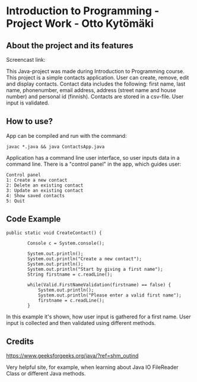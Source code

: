 # Introduction to Programming - Project Work - Otto Kytömäki

## About the project and its features

Screencast link:

This Java-project was made during Introduction to Programming course. This project is a simple contacts application. User can create, remove, edit and display contacts. Contact data includes the following: first name, last name, phonenumber, email address, address (street name and house number) and personal id (finnish). Contacts are stored in a csv-file. User input is validated.


## How to use?

App can be compiled and run with the command:
``` 
javac *.java && java ContactsApp.java 
```

Application has a command line user interface, so user inputs data in a command line. There is a "control panel" in the app, which guides user:

```
Control panel
1: Create a new contact
2: Delete an existing contact
3: Update an existing contact
4: Show saved contacts
5: Quit
```

## Code Example

```
public static void CreateContact() {
        
        Console c = System.console();

        System.out.println();
        System.out.println("Create a new contact");
        System.out.println();
        System.out.println("Start by giving a first name");
        String firstname = c.readLine();

        while(Valid.FirstNameValidation(firstname) == false) {
            System.out.println();
            System.out.println("Please enter a valid first name");
            firstname = c.readLine();
        }
```

In this example it's shown, how user input is gathered for a first name. User input is collected and then validated using different methods. 



## Credits

https://www.geeksforgeeks.org/java/?ref=shm_outind

Very helpful site, for example, when learning about Java IO FileReader Class or different Java methods.


